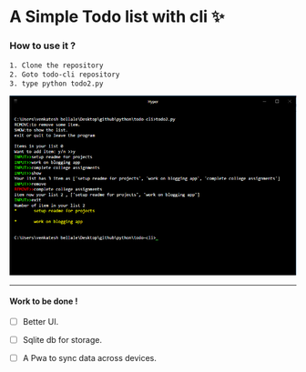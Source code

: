 # A Simple Todo list with cli :sparkles:

### How to use it ?

```
1. Clone the repository
2. Goto todo-cli repository
3. type python todo2.py
```
![Todo app in action](https://github.com/venkateshbellale/todo-cli/blob/master/images/Todo.PNG)

---

#### Work to be done !

- [ ] Better UI.
- [ ] Sqlite db for storage.
- [ ] A Pwa to sync data across devices.
 

 

